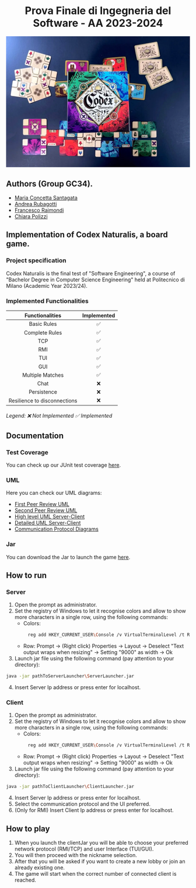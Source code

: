 <h1 align="center"> Prova Finale di Ingegneria del Software - AA 2023-2024 </h1>

![Loading.png](PROGETTO%2Fsrc%2Fmain%2Fresources%2Fimages%2Fothers%2FLoading.png)
## Authors (Group GC34).
- [Maria Concetta Santagata](https://github.com/mariaconcetta03)
- [Andrea Rubagotti](https://github.com/Ruba750)
- [Francesco Raimondi](https://github.com/FraRai02)
- [Chiara Polizzi](https://github.com/chiararaihc)
## Implementation of Codex Naturalis, a board game.
### Project specification
Codex Naturalis is the final test of "Software Engineering", a course of "Bachelor Degree in Computer Science Engineering" held at Politecnico di Milano (Academic Year 2023/24).
### Implemented Functionalities
|       Functionalities        | Implemented        |
|:----------------------------:| :-------------:    |
|         Basic Rules          | ✅ |
|        Complete Rules        | ✅ |
|             TCP              | ✅ |
|             RMI              | ✅ |
|             TUI              | ✅ |
|             GUI              | ✅ |
|       Multiple Matches       | ✅ |
|             Chat             | ❌ |
|         Persistence          | ❌ |
| Resilience to disconnections | ❌    |
###### Legend: ❌ Not Implemented     ✅ Implemented
## Documentation
### Test Coverage
You can check up our JUnit test coverage [here](Deliverables%2FTEST%20COVERAGE%2FtestCoverage.png).
### UML
Here you can check our UML diagrams:
- [First Peer Review UML](Deliverables%2FFILES%20CONSEGNATI%2026-03%0A)
- [Second Peer Review UML](Deliverables%2FFILES%20CONSEGNATI%2006-05%2022_45)
- [High level UML Server-Client](Deliverables%2FUMLs%2FUML%20ALTO%20LIVELLO.png)
- [Detailed UML Server-Client](Deliverables%2FUMLs%2FUML%20DETTAGLIO.png)
- [Communication Protocol Diagrams](Deliverables%2FNETWORK%20SEQUENCE%20DIAGRAMS)
### Jar
You can download the Jar to launch the game [here]().
## How to run
### Server
1. Open the prompt as administrator.
2. Set the registry of Windows to let it recognise colors and allow to show more characters in a single row, using the following commands:
   - Colors:
   ```bash
        reg add HKEY_CURRENT_USER\Console /v VirtualTerminalLevel /t REG_DWORD /d 1
   ```
   - Row: Prompt -> (Right click) Properties -> Layout -> Deselect "Text output wraps when resizing" -> Setting "9000" as width -> Ok
3. Launch jar file using the following command (pay attention to your directory): 
```bash
java -jar pathToServerLauncher\ServerLauncher.jar
```
4. Insert Server Ip address or press enter for localhost.
### Client
1. Open the prompt as administrator.
2. Set the registry of Windows to let it recognise colors and allow to show more characters in a single row, using the following commands:
   - Colors:
   ```bash
        reg add HKEY_CURRENT_USER\Console /v VirtualTerminalLevel /t REG_DWORD /d 1
   ```
   - Row: Prompt -> (Right click) Properties -> Layout -> Deselect "Text output wraps when resizing" -> Setting "9000" as width -> Ok
3. Launch jar file using the following command (pay attention to your directory):
```bash
java -jar pathToClientLauncher\ClientLauncher.jar
```
4. Insert Server Ip address or press enter for localhost.
5. Select the communication protocol and the UI preferred.
6. (Only for RMI) Insert Client Ip address or press enter for localhost.
## How to play
1. When you launch the clientJar you will be able to choose your preferred network protocol (RMI/TCP) and user Interface (TUI/GUI).
2. You will then proceed with the nickname selection.
3. After that you will be asked if you want to create a new lobby or join an already existing one.
4. The game will start when the correct number of connected client is reached.



